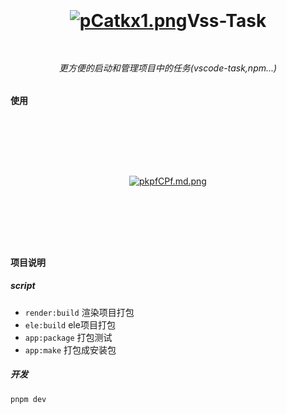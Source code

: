 <h1 align="center" style="display: flex; justify-content: center; align-items: center;">

[![pCatkx1.png](https://s1.ax1x.com/2023/06/27/pCatkx1.png)](https://imgse.com/i/pCatkx1)

Vss-Task
</h1>

<h6 align="center">
更方便的启动和管理项目中的任务(vscode-task,npm...)
</h6>

#### 使用

<div align="center" style="display: flex; justify-content: center; align-items: center;height:200px">
  
[![pkpfCPf.md.png](https://s21.ax1x.com/2024/04/22/pkpfCPf.md.png)](https://imgse.com/i/pkpfCPf)

</div>



#### 项目说明
##### script
- `render:build` 渲染项目打包
- `ele:build` ele项目打包
- `app:package` 打包测试
- `app:make` 打包成安装包

##### 开发
`pnpm dev`
